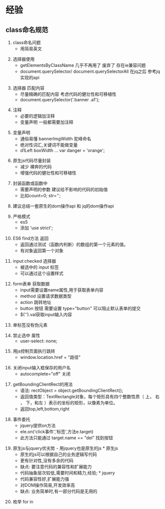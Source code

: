 # 经验
>
## class命名规范
>
1. class命名问题 
    - 用简易英文
>
2. 选择器使用
    - getElementsByClassName  几乎不再用了  废弃了  存在ie兼容问题
    - document.querySelector/ document.querySelectorAll  在jq之后 参考jq实现的api
>
3. 选择器 匹配内容
    - 尽量精确的匹配内容 考虑代码的健壮性和可移植性
    - document.querySelector('.banner .a1');
>
4. 注释
    - 必要的逻辑加注释
    - 变量声明 一般都需要加注释
>
5. 变量声明
    - 通俗易懂 bannerImgWidth 驼峰命名
    - 绝对性词汇,关键词不能做变量
    - d1Left  boxWidth ...  var  danger = 'orange';
>
6. 原生js代码尽量封装 
    - 减少 裸奔的代码
    - 增强代码的健壮性和可移植性
>
7. 封装函数或函数中
    - 需要声明的参数 建议给不影响的代码的初始值
    - 比如count=0; str='';
>
8. 建议总结一套原生的dom操作api  和  jq的dom操作api 
>
9. 严格模式
    - es5
    - 添加 'use strict';
>
10. ES6 find方法 返回
    - 返回通过测试（函数内判断）的数组的第一个元素的值。
    - 有对象返回第一个对象
>
11. input:checked 选择器
    - 被选中的 input 标签
    - 可以通过这个设置样式
>
12. form表单 获取数据
    - input需要设置name属性,用于获取表单内容
    - method 设置请求数据类型
    - action 跳转地址
    - button 按钮 需要设置 type="button" 可以阻止默认表单的提交
    - $('').val获取input输入内容
>
13. 单标签没有伪元素
>
14. 禁止选中 属性
    - user-select: none;
>
15. 用js控制页面执行跳转
    - window.location.href = "路径"
    
>
16. 关闭input输入框保存的用户名
    - autocomplete="off" 关闭
>
17. getBoundingClientRect的用法
    - 语法: rectObject = object.getBoundingClientRect();
    - 返回值类型：TextRectangle对象，每个矩形具有四个整数性质（ 上， 右 ， 下，和左 ）表示的坐标的矩形，以像素为单位。
    - 返回top,left,bottom,right
>
18. 事件委托
    - jquery提供on方法
    - ele.on('click事件','标签',方法e.target)
    - 此方法只能通过 target.name == "del" 找到按钮
>
19.  原生js与jquery优劣势
    -  用jquery也是原生的js
    * 原生js 
        - 原生的js可以根据自己的业务逻辑写代码
        - 更有针对性,没有多余的代码
        - 缺点: 要注意代码的兼容性和扩展能力
        - 代码抽象层次较低,需要时间和精力,经验;
    * jquery
        - 代码兼容性好,扩展能力强
        - 对DOM操作简易,开发效率高
        - 缺点: 业务简单时,有一部分代码是无用的
>
20. 枚举 for in
